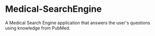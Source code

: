 # Medical-SearchEngine
A Medical Search Engine application that answers the user's questions using knowledge from PubMed.
